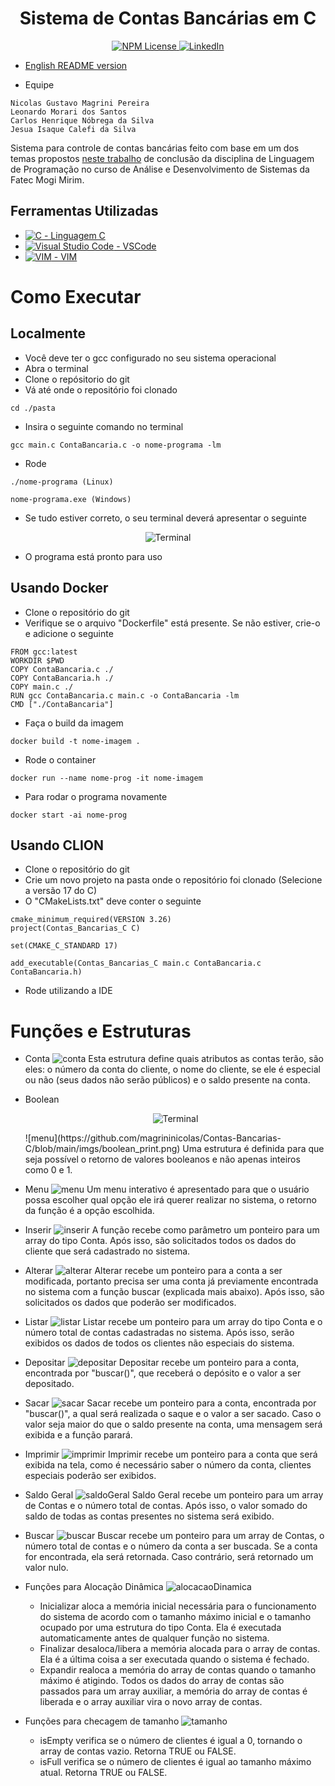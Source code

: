 <h1 align="center">Sistema de Contas Bancárias em C</h1>
<p align="center">
  <a href="https://github.com/magrininicolas/placesAPIMVC/blob/main/LICENSE">
    <img src="https://img.shields.io/npm/l/react" alt="NPM License" />
 </a>
  <a href="https://www.linkedin.com/in/nicolasgmpereira">
    <img src="https://img.shields.io/badge/LinkedIn-0077B5?style=for-the-badge&logo=linkedin&logoColor=white" alt="LinkedIn" />
  </a>
</p>

- [English README version](https://github.com/magrininicolas/Contas-Bancarias-C/blob/main/READMEen.md)

- Equipe

```
Nicolas Gustavo Magrini Pereira
Leonardo Morari dos Santos
Carlos Henrique Nóbrega da Silva
Jesua Isaque Calefi da Silva
```

Sistema para controle de contas bancárias feito com base em um dos temas propostos [neste trabalho](https://maromo71.notion.site/Trabalho-LP-Manh-e-Noite-94d594d7176f420cae42cbd910bd3716) de conclusão da disciplina de Linguagem de Programação no curso de Análise e Desenvolvimento de Sistemas da Fatec Mogi Mirim.

## Ferramentas Utilizadas

- [![C](https://skillicons.dev/icons?i=c) - Linguagem C](https://en.cppreference.com/w/c)
- [![Visual Studio Code](https://skillicons.dev/icons?i=vscode) - VSCode](https://code.visualstudio.com)
- [![VIM](https://skillicons.dev/icons?i=vim) - VIM](https://github.com/vim/vim)

# Como Executar

## Localmente

- Você deve ter o gcc configurado no seu sistema operacional
- Abra o terminal
- Clone o repósitorio do git
- Vá até onde o repositório foi clonado

```
cd ./pasta
```

- Insira o seguinte comando no terminal

```
gcc main.c ContaBancaria.c -o nome-programa -lm
```

- Rode

```
./nome-programa (Linux)

nome-programa.exe (Windows)
```

- Se tudo estiver correto, o seu terminal deverá apresentar o seguinte

<p align="center">
  <img src="https://github.com/magrininicolas/Contas-Bancarias-C/blob/main/imgs/print_1.png" alt="Terminal">
</p>

- O programa está pronto para uso

## Usando Docker

- Clone o repositório do git
- Verifique se o arquivo "Dockerfile" está presente. Se não estiver, crie-o e adicione o seguinte

```
FROM gcc:latest
WORKDIR $PWD
COPY ContaBancaria.c ./
COPY ContaBancaria.h ./
COPY main.c ./
RUN gcc ContaBancaria.c main.c -o ContaBancaria -lm
CMD ["./ContaBancaria"]
```

- Faça o build da imagem

```
docker build -t nome-imagem .
```

- Rode o container

```
docker run --name nome-prog -it nome-imagem
```

- Para rodar o programa novamente

```
docker start -ai nome-prog
```

## Usando CLION

- Clone o repositório do git
- Crie um novo projeto na pasta onde o repositório foi clonado (Selecione a versão 17 do C)
- O "CMakeLists.txt" deve conter o seguinte

```
cmake_minimum_required(VERSION 3.26)
project(Contas_Bancarias_C C)

set(CMAKE_C_STANDARD 17)

add_executable(Contas_Bancarias_C main.c ContaBancaria.c ContaBancaria.h)
```

- Rode utilizando a IDE

# Funções e Estruturas

- Conta
  ![conta](https://github.com/magrininicolas/Contas-Bancarias-C/blob/main/imgs/conta_print.png)
  Esta estrutura define quais atributos as contas terão, são eles: o número da conta do cliente, o nome do cliente, se ele é especial ou não (seus dados não serão públicos) e o saldo presente na conta.

- Boolean
  <p align="center">
    <img src="https://github.com/magrininicolas/Contas-Bancarias-C/blob/main/imgs/boolean_print.png" alt="Terminal">
  </p>
  ![menu](https://github.com/magrininicolas/Contas-Bancarias-C/blob/main/imgs/boolean_print.png)
  Uma estrutura é definida para que seja possível o retorno de valores booleanos e não apenas inteiros como 0 e 1.

- Menu
  ![menu](https://github.com/magrininicolas/Contas-Bancarias-C/blob/main/imgs/menu_print.png)
  Um menu interativo é apresentado para que o usuário possa escolher qual opção ele irá querer realizar no sistema, o retorno da função é a opção escolhida.

- Inserir
  ![inserir](https://github.com/magrininicolas/Contas-Bancarias-C/blob/main/imgs/inserir_print.png)
  A função recebe como parâmetro um ponteiro para um array do tipo Conta. Após isso, são solicitados todos os dados do cliente que será cadastrado no sistema.

- Alterar
  ![alterar](https://github.com/magrininicolas/Contas-Bancarias-C/blob/main/imgs/alterar_print.png)
  Alterar recebe um ponteiro para a conta a ser modificada, portanto precisa ser uma conta já previamente encontrada no sistema com a função buscar (explicada mais abaixo). Após isso, são solicitados os dados que poderão ser modificados.

- Listar
  ![listar](https://github.com/magrininicolas/Contas-Bancarias-C/blob/main/imgs/listar_print.png)
  Listar recebe um ponteiro para um array do tipo Conta e o número total de contas cadastradas no sistema. Após isso, serão exibidos os dados de todos os clientes não especiais do sistema.

- Depositar
  ![depositar](https://github.com/magrininicolas/Contas-Bancarias-C/blob/main/imgs/depositar_print.png)
  Depositar recebe um ponteiro para a conta, encontrada por "buscar()", que receberá o depósito e o valor a ser depositado.

- Sacar
  ![sacar](https://github.com/magrininicolas/Contas-Bancarias-C/blob/main/imgs/sacar_print.png)
  Sacar recebe um ponteiro para a conta, encontrada por "buscar()", a qual será realizada o saque e o valor a ser sacado. Caso o valor seja maior do que o saldo presente na conta, uma mensagem será exibida e a função parará.

- Imprimir
  ![imprimir](https://github.com/magrininicolas/Contas-Bancarias-C/blob/main/imgs/imprimir_print.png)
  Imprimir recebe um ponteiro para a conta que será exibida na tela, como é necessário saber o número da conta, clientes especiais poderão ser exibidos.

- Saldo Geral
  ![saldoGeral](https://github.com/magrininicolas/Contas-Bancarias-C/blob/main/imgs/saldoGeral_print.png)
  Saldo Geral recebe um ponteiro para um array de Contas e o número total de contas. Após isso, o valor somado do saldo de todas as contas presentes no sistema será exibido.

- Buscar
  ![buscar](https://github.com/magrininicolas/Contas-Bancarias-C/blob/main/imgs/buscar_print.png)
  Buscar recebe um ponteiro para um array de Contas, o número total de contas e o número da conta a ser buscada. Se a conta for encontrada, ela será retornada. Caso contrário, será retornado um valor nulo.

- Funções para Alocação Dinâmica
  ![alocacaoDinamica](https://github.com/magrininicolas/Contas-Bancarias-C/blob/main/imgs/alocacao_Dinamica_print.png)

  - Inicializar aloca a memória inicial necessária para o funcionamento do sistema de acordo com o tamanho máximo inicial e o tamanho ocupado por uma estrutura do tipo Conta. Ela é executada automaticamente antes de qualquer função no sistema.
  - Finalizar desaloca/libera a memória alocada para o array de contas. Ela é a última coisa a ser executada quando o sistema é fechado.
  - Expandir realoca a memória do array de contas quando o tamanho máximo é atigindo. Todos os dados do array de contas são passados para um array auxiliar, a memória do array de contas é liberada e o array auxiliar vira o novo array de contas.

- Funções para checagem de tamanho
  ![tamanho](https://github.com/magrininicolas/Contas-Bancarias-C/blob/main/imgs/verificacaoTamanho_print.png)
  - isEmpty verifica se o número de clientes é igual a 0, tornando o array de contas vazio. Retorna TRUE ou FALSE.
  - isFull verifica se o número de clientes é igual ao tamanho máximo atual. Retorna TRUE ou FALSE.
